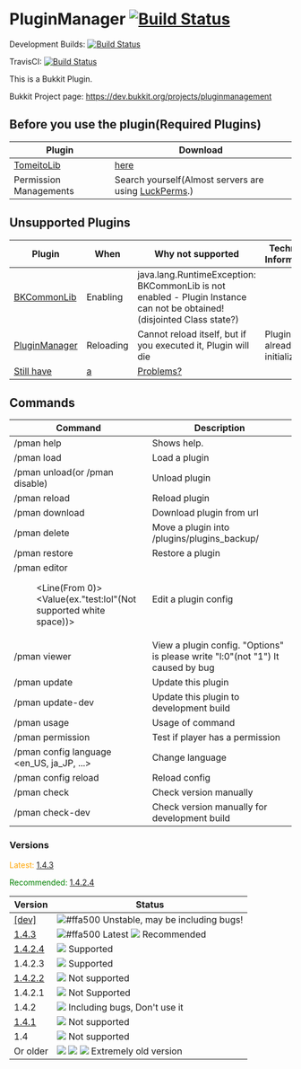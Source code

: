 
# PluginManager [![Build Status](https://ci.rht0910.tk/job/PluginManager/badge/icon)](https://ci.rht0910.tk/job/PluginManager/) 

Development Builds: [![Build Status](https://ci.rht0910.tk/job/PluginManager-dev/badge/icon)](https://ci.rht0910.tk/job/PluginManager-dev/)

TravisCI: [![Build Status](https://travis-ci.org/rht0910/PluginManager.svg?branch=master)](https://travis-ci.org/rht0910/PluginManager)

This is a Bukkit Plugin.

Bukkit Project page: https://dev.bukkit.org/projects/pluginmanagement

## Before you use the plugin(Required Plugins)
| Plugin | Download |
| ------ | -------- |
| [TomeitoLib](https://github.com/rht0910/TomeitoLib/) | [here](https://dl.rht0910.tk/TomeitoLib.jar) |
| Permission Managements | Search yourself(Almost servers are using [LuckPerms](https://github.com/lucko/LuckPerms/).) |

## Unsupported Plugins
| Plugin | When | Why not supported | Technical Information |
| ------ | ---- | --------------- | -------------- |
| [BKCommonLib](https://github.com/bergerhealer/BKCommonLib) | Enabling | java.lang.RuntimeException: BKCommonLib is not enabled - Plugin Instance can not be obtained! (disjointed Class state?) | |
| [PluginManager](https://github.com/rht0910/PluginManager/) | Reloading | Cannot reload itself, but if you executed it, Plugin will die | Plugin is already initialized |
| [Still have](https://github.com/rht0910/PluginManager/issues/) | [ a ](https://github.com/rht0910/PluginManager/issues/) | [Problems?](https://github.com/rht0910/PluginManager/issues/) | |

## Commands
| Command | Description |
| ---------------------- | --------------------------------- |
| /pman help | Shows help. |
| /pman load <Plugin> | Load a plugin |
| /pman unload(or /pman disable) <Plugin> | Unload plugin |
| /pman reload <Plugin> | Reload plugin |
| /pman download <FileName> <URL> | Download plugin from url |
| /pman delete <PluginFileName> <Backup file name> | Move a plugin into /plugins/plugins_backup/ |
| /pman restore <FileName> | Restore a plugin |
| /pman editor <Dir> <File> <Line(From 0)> <Value(ex."test:lol"(Not supported white space))> | Edit a plugin config |
| /pman viewer <Dir> <File> <Options> | View a plugin config. "Options" is please write "l:0"(not "1") It caused by bug |
| /pman update | Update this plugin |
| /pman update-dev | Update this plugin to development build |
| /pman usage <Command> | Usage of command |
| /pman permission <ID> <Permission Node> | Test if player has a permission |
| /pman config language <en_US, ja_JP, ...> | Change language |
| /pman config reload | Reload config |
| /pman check | Check version manually |
| /pman check-dev | Check version manually for development build |

### Versions

<span style="color:orange">Latest: [1.4.3](https://github.com/rht0910/PluginManager/releases/tag/1.4.3)</span>

<span style="color:green">Recommended: [1.4.2.4](https://github.com/rht0910/PluginManager/releases/tag/1.4.2.4)</span>

| Version | Status |
| ----- | ----- |
| [\[dev\]](https://github.com/rht0910/PluginManager/tree/dev) | ![#ffa500](https://placehold.it/15/ffa500/000000?text=+) Unstable, may be including bugs! |
| [1.4.3](https://github.com/rht0910/PluginManager/releases/tag/1.4.3) | ![#ffa500](https://placehold.it/15/ffa500/000000?text=+) Latest ![](https://placehold.it/15/00ff00/000000?text=+) Recommended|
| [1.4.2.4](https://github.com/rht0910/PluginManager/releases/tag/1.4.2.4) | ![](https://placehold.it/15/00ff00/000000?text=+) Supported |
| 1.4.2.3 | ![](https://placehold.it/15/00ff00/000000?text=+) Supported |
| [1.4.2.2](https://github.com/rht0910/PluginManager/releases/tag/1.4.2.2) | ![](https://placehold.it/15/ff0000/000000?text=+) Not supported |
| 1.4.2.1 | ![](https://placehold.it/15/ff0000/000000?text=+) Not Supported |
| 1.4.2 | ![](https://placehold.it/15/ff0000/000000?text=+) Including bugs, Don't use it |
| [1.4.1](https://github.com/rht0910/PluginManager/releases/tag/1.4.1) | ![](https://placehold.it/15/ff0000/000000?text=+) Not supported |
| 1.4 | ![](https://placehold.it/15/ff0000/000000?text=+) Not supported |
| Or older | ![](https://placehold.it/15/ff0000/000000?text=+) ![](https://placehold.it/15/ff0000/000000?text=+) ![](https://placehold.it/15/ff0000/000000?text=+) Extremely old version |
